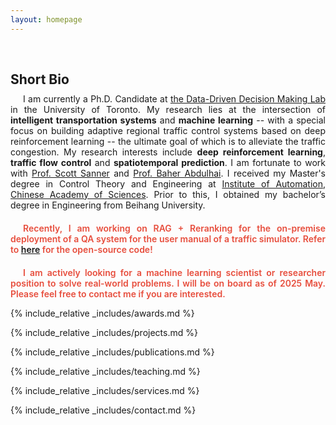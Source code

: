 ```yaml
---
layout: homepage
---
```

<h1 id="about-me"></h1>

<h2 style="margin: 60px 0px 10px;">Short Bio</h2>

<div style="text-align: justify; text-indent: 20px;">
  I am currently a Ph.D. Candidate at <a href="https://d3m.mie.utoronto.ca">the Data-Driven Decision Making Lab</a> in the University of Toronto. My research lies at the intersection of <strong>intelligent transportation systems</strong> and <strong>machine learning</strong> -- with a special focus on building adaptive regional traffic control systems based on deep reinforcement learning -- the ultimate goal of which is to alleviate the traffic congestion. My research interests include <strong>deep reinforcement learning</strong>, <strong>traffic flow control</strong> and <strong>spatiotemporal prediction</strong>.
  I am fortunate to work with <a href="https://d3m.mie.utoronto.ca/members/ssanner/">Prof. Scott Sanner</a> and <a href="https://uttri.utoronto.ca/people/baher-abdulhai/">Prof. Baher Abdulhai</a>. I received my Master's degree in Control Theory and Engineering at <a href="http://english.ia.cas.cn/">Institute of Automation, Chinese Academy of Sciences</a>. Prior to this, I obtained my bachelor’s degree in Engineering from Beihang University.
</div>

<div style="text-align: justify; text-indent: 20px; margin-top: 20px;">
  <strong style="color:#e74d3c; font-weight:600;">
Recently, I am working on RAG + Reranking for the on-premise deployment of a QA system for the user manual of a traffic simulator. Refer to <a href="https://github.com/HsiaoTsan/RAG-Rerank">here</a> for the open-source code!
</strong>
</div>

<div style="text-align: justify; text-indent: 20px; margin-top: 20px;">
  <strong style="color:#e74d3c; font-weight:600;">
I am actively looking for a machine learning scientist or researcher position to solve real-world problems. I will be on board as of 2025 May. Please feel free to contact me if you are interested.
</strong>
</div>

{% include_relative _includes/awards.md %}

{% include_relative _includes/projects.md %}

{% include_relative _includes/publications.md %}

{% include_relative _includes/teaching.md %}

{% include_relative _includes/services.md %}

{% include_relative _includes/contact.md %}